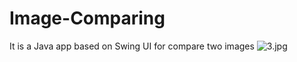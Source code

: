 # Image-Comparing
It is a Java app based on Swing UI for compare two images
<span class="border-wrap"><img src="/Panineduard/Image-Comparing/blob/master/img/3.jpg?raw=true" alt="3.jpg"></span>
